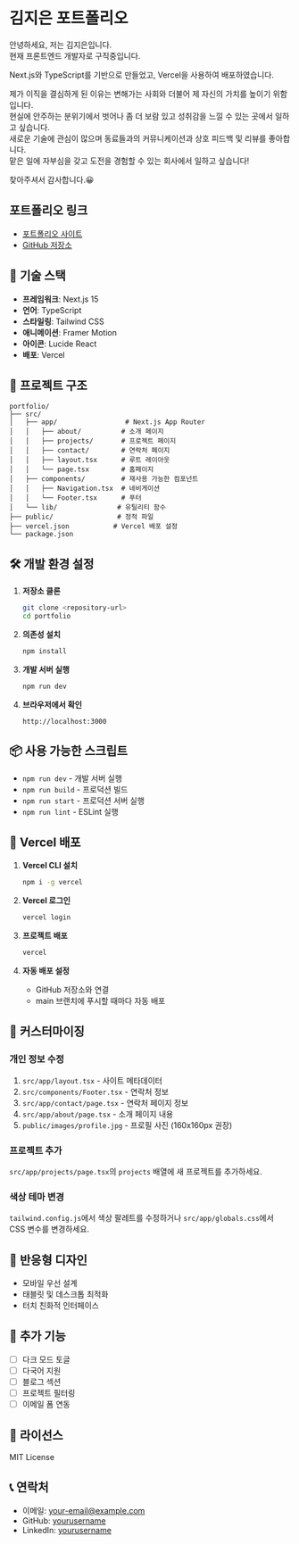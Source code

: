 # 김지은 포트폴리오

안녕하세요, 저는 김지은입니다.  
현재 프론트엔드 개발자로 구직중입니다.

Next.js와 TypeScript를 기반으로 만들었고, Vercel을 사용하여 배포하였습니다.

제가 이직을 결심하게 된 이유는 변해가는 사회와 더불어 제 자신의 가치를 높이기 위함입니다.  
현실에 안주하는 분위기에서 벗어나 좀 더 보람 있고 성취감을 느낄 수 있는 곳에서 일하고 싶습니다.  
새로운 기술에 관심이 많으며 동료들과의 커뮤니케이션과 상호 피드백 및 리뷰를 좋아합니다.  
맡은 일에 자부심을 갖고 도전을 경험할 수 있는 회사에서 일하고 싶습니다!

찾아주셔서 감사합니다.😀

## 포트폴리오 링크
- [포트폴리오 사이트](https://your-portfolio.vercel.app)
- [GitHub 저장소](https://github.com/yourusername/portfolio)

## 🚀 기술 스택

- **프레임워크**: Next.js 15
- **언어**: TypeScript
- **스타일링**: Tailwind CSS
- **애니메이션**: Framer Motion
- **아이콘**: Lucide React
- **배포**: Vercel

## 📁 프로젝트 구조

```
portfolio/
├── src/
│   ├── app/                 # Next.js App Router
│   │   ├── about/          # 소개 페이지
│   │   ├── projects/       # 프로젝트 페이지
│   │   ├── contact/        # 연락처 페이지
│   │   ├── layout.tsx      # 루트 레이아웃
│   │   └── page.tsx        # 홈페이지
│   ├── components/         # 재사용 가능한 컴포넌트
│   │   ├── Navigation.tsx  # 네비게이션
│   │   └── Footer.tsx      # 푸터
│   └── lib/               # 유틸리티 함수
├── public/                # 정적 파일
├── vercel.json           # Vercel 배포 설정
└── package.json
```

## 🛠️ 개발 환경 설정

1. **저장소 클론**
   ```bash
   git clone <repository-url>
   cd portfolio
   ```

2. **의존성 설치**
   ```bash
   npm install
   ```

3. **개발 서버 실행**
   ```bash
   npm run dev
   ```

4. **브라우저에서 확인**
   ```
   http://localhost:3000
   ```

## 📦 사용 가능한 스크립트

- `npm run dev` - 개발 서버 실행
- `npm run build` - 프로덕션 빌드
- `npm run start` - 프로덕션 서버 실행
- `npm run lint` - ESLint 실행

## 🚀 Vercel 배포

1. **Vercel CLI 설치**
   ```bash
   npm i -g vercel
   ```

2. **Vercel 로그인**
   ```bash
   vercel login
   ```

3. **프로젝트 배포**
   ```bash
   vercel
   ```

4. **자동 배포 설정**
   - GitHub 저장소와 연결
   - main 브랜치에 푸시할 때마다 자동 배포

## 🎨 커스터마이징

### 개인 정보 수정
1. `src/app/layout.tsx` - 사이트 메타데이터
2. `src/components/Footer.tsx` - 연락처 정보
3. `src/app/contact/page.tsx` - 연락처 페이지 정보
4. `src/app/about/page.tsx` - 소개 페이지 내용
5. `public/images/profile.jpg` - 프로필 사진 (160x160px 권장)

### 프로젝트 추가
`src/app/projects/page.tsx`의 `projects` 배열에 새 프로젝트를 추가하세요.

### 색상 테마 변경
`tailwind.config.js`에서 색상 팔레트를 수정하거나 `src/app/globals.css`에서 CSS 변수를 변경하세요.

## 📱 반응형 디자인

- 모바일 우선 설계
- 태블릿 및 데스크톱 최적화
- 터치 친화적 인터페이스

## 🔧 추가 기능

- [ ] 다크 모드 토글
- [ ] 다국어 지원
- [ ] 블로그 섹션
- [ ] 프로젝트 필터링
- [ ] 이메일 폼 연동

## 📄 라이선스

MIT License

## 📞 연락처

- 이메일: your-email@example.com
- GitHub: [yourusername](https://github.com/yourusername)
- LinkedIn: [yourusername](https://linkedin.com/in/yourusername)